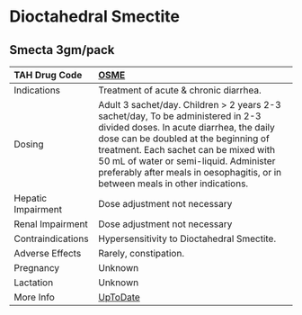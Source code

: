 # Dioctahedral Smectite

## Smecta 3gm/pack

| TAH Drug Code      | [OSME](https://www.tahsda.org.tw/drugs/hissearch.php?drug_code=OSME)                                                                                                                                                                                                                                                                      |
|:-------------------|:------------------------------------------------------------------------------------------------------------------------------------------------------------------------------------------------------------------------------------------------------------------------------------------------------------------------------------------|
| Indications        | Treatment of acute & chronic diarrhea.                                                                                                                                                                                                                                                                                                    |
| Dosing             | Adult 3 sachet/day. Children > 2 years 2-3 sachet/day, To be administered in 2-3 divided doses. In acute diarrhea, the daily dose can be doubled at the beginning of treatment. Each sachet can be mixed with 50 mL of water or semi-liquid. Administer preferably after meals in oesophagitis, or in between meals in other indications. |
| Hepatic Impairment | Dose adjustment not necessary                                                                                                                                                                                                                                                                                                             |
| Renal Impairment   | Dose adjustment not necessary                                                                                                                                                                                                                                                                                                             |
| Contraindications  | Hypersensitivity to Dioctahedral Smectite.                                                                                                                                                                                                                                                                                                |
| Adverse Effects    | Rarely, constipation.                                                                                                                                                                                                                                                                                                                     |
| Pregnancy          | Unknown                                                                                                                                                                                                                                                                                                                                   |
| Lactation          | Unknown                                                                                                                                                                                                                                                                                                                                   |
| More Info          | [UpToDate](https://www.uptodate.com/contents/dioctahedral-smectite-drug-information)                                                                                                                                                                                                                                                      |

